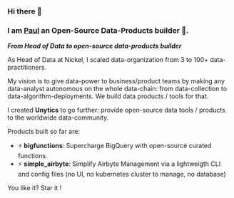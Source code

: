 ### Hi there 👋

### I am [Paul](https://www.linkedin.com/in/paul-marcombes/) an Open-Source Data-Products builder 🚀. 



***From Head of Data to open-source data-products builder***

As Head of Data at Nickel, I scaled data-organization from 3 to 100+ data-practitioners. 

My vision is to give data-power to business/product teams by making any data-analyst autonomous on the whole data-chain: from data-collection to data-algorithm-deployments. We build data products / tools for that. 

I created **Unytics** to go further: provide open-source data tools / products to the worldwide data-community. 

Products built so far are:

- ⚡ **bigfunctions**: Supercharge BigQuery with open-source curated functions. 
- ⚡ **simple_airbyte**: Simplify Airbyte Management via a lightweigth CLI and config files (no UI, no kubernetes cluster to manage, no database)


You like it? 
Star it !
